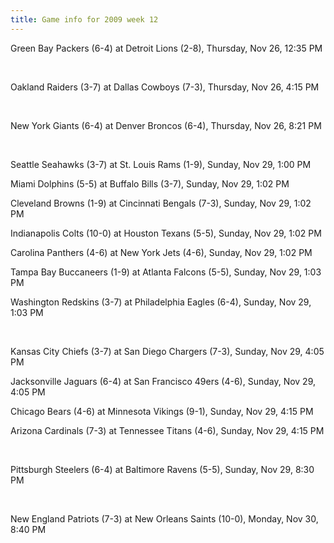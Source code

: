 ```yaml
---
title: Game info for 2009 week 12
---
```

Green Bay Packers (6-4) at Detroit Lions (2-8), Thursday, Nov 26, 12:35 PM


<br/>

Oakland Raiders (3-7) at Dallas Cowboys (7-3), Thursday, Nov 26, 4:15 PM


<br/>

New York Giants (6-4) at Denver Broncos (6-4), Thursday, Nov 26, 8:21 PM


<br/>

Seattle Seahawks (3-7) at St. Louis Rams (1-9), Sunday, Nov 29, 1:00 PM

Miami Dolphins (5-5) at Buffalo Bills (3-7), Sunday, Nov 29, 1:02 PM

Cleveland Browns (1-9) at Cincinnati Bengals (7-3), Sunday, Nov 29, 1:02 PM

Indianapolis Colts (10-0) at Houston Texans (5-5), Sunday, Nov 29, 1:02 PM

Carolina Panthers (4-6) at New York Jets (4-6), Sunday, Nov 29, 1:02 PM

Tampa Bay Buccaneers (1-9) at Atlanta Falcons (5-5), Sunday, Nov 29, 1:03 PM

Washington Redskins (3-7) at Philadelphia Eagles (6-4), Sunday, Nov 29, 1:03 PM


<br/>

Kansas City Chiefs (3-7) at San Diego Chargers (7-3), Sunday, Nov 29, 4:05 PM

Jacksonville Jaguars (6-4) at San Francisco 49ers (4-6), Sunday, Nov 29, 4:05 PM

Chicago Bears (4-6) at Minnesota Vikings (9-1), Sunday, Nov 29, 4:15 PM

Arizona Cardinals (7-3) at Tennessee Titans (4-6), Sunday, Nov 29, 4:15 PM


<br/>

Pittsburgh Steelers (6-4) at Baltimore Ravens (5-5), Sunday, Nov 29, 8:30 PM


<br/>

New England Patriots (7-3) at New Orleans Saints (10-0), Monday, Nov 30, 8:40 PM

